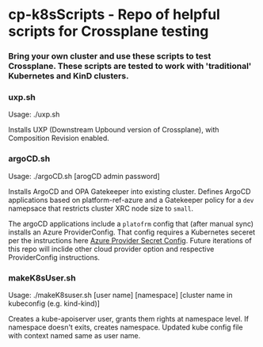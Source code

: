 # cp-k8sScripts - Repo of helpful scripts for Crossplane testing

### Bring your own cluster and use these scripts to test Crossplane. These scripts are tested to work with 'traditional' Kubernetes and KinD clusters.

### uxp.sh

Usage: ./uxp.sh

Installs UXP (Downstream Upbound version of Crossplane), with Composition Revision enabled.

### argoCD.sh

Usage: ./argoCD.sh [arogCD admin password]

Installs ArgoCD and OPA Gatekeeper into existing cluster. Defines ArgoCD applications based on platform-ref-azure and a Gatekeeper policy for a `dev` namepsace that restricts cluster XRC node size to `small`.

The argoCD applications include a `platofrm` config that (after manual sync) installs an Azure ProviderConfig. That config requires a Kubernetes seceret per the instructions here [Azure Provider Secret Config](https://github.com/upbound/platform-ref-azure#configure-providers-in-your-platform). Future iterations of this repo will inclide other cloud provider option and respective ProviderConfig instructions.

### makeK8sUser.sh

Usage: ./makeK8suser.sh [user name] [namespace] [cluster name in kubeconfig (e.g. kind-kind)]

Creates a kube-apoiserver user, grants them rights at namespace level. If namespace doesn't exits, creates namespace. Updated kube config file with context named same as user name.



